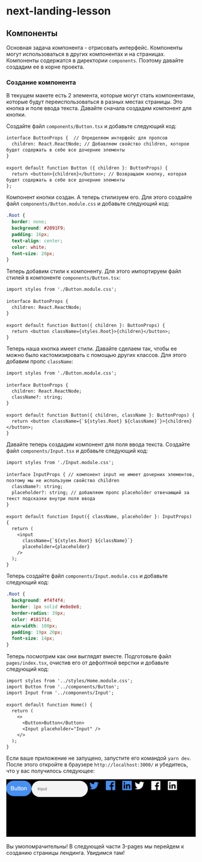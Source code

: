 # next-landing-lesson

## Компоненты

Основная задача компонента - отрисовать интерфейс. Компоненты могут использоваться в других компонентах и на страницах. Компоненты содержатся в директории `components`. Поэтому давайте создадим ее в корне проекта.

### Создание компонента

В текущем макете есть 2 элемента, которые могут стать компонентами, которые будут переиспользоваться в разных местах страницы. Это кнопка и поле ввода текста. Давайте сначала создадим компонент для кнопки.

Создайте файл `components/Button.tsx` и добавьте следующий код:

```tsx
interface ButtonProps {  // Определяем интерфейс для пропсов
  children: React.ReactNode; // Добавляем свойство children, которое будет содержать в себе все дочерние элементы
}

export default function Button ({ children }: ButtonProps) {
  return <button>{children}</button>; // Возвращаем кнопку, которая будет содержать в себе все дочерние элементы
};
```

Компонент кнопки создан. А теперь стилизуем его. Для этого создайте файл `components/Button.module.css` и добавьте следующий код:

```css
.Root {
  border: none;
  background: #2091F9;
  padding: 16px;
  text-align: center;
  color: white;
  font-size: 20px;
}
```

Теперь добавим стили к компоненту. Для этого импортируем файл стилей в компоненте `components/Button.tsx`:

```tsx
import styles from './Button.module.css';

interface ButtonProps {
  children: React.ReactNode;
}

export default function Button({ children }: ButtonProps) {
  return <button className={styles.Root}>{children}</button>;
}
```

Теперь наша кнопка имеет стили. Давайте сделаем так, чтобы ее можно было кастомизировать с помощью других классов. Для этого добавим пропс `className`:

```tsx
import styles from './Button.module.css';

interface ButtonProps {
  children: React.ReactNode;
  className?: string;
}

export default function Button({ children, className }: ButtonProps) {
  return <button className={`${styles.Root} ${className}`}>{children}</button>;
}
```

Давайте теперь создадим компонент для поля ввода текста. Создайте файл `components/Input.tsx` и добавьте следующий код:

```tsx
import styles from './Input.module.css';

interface InputProps { // компонент input не имеет дочерних элементов, поэтому мы не используем свойство children
  className?: string;
  placeholder?: string; // добавляем пропс placeholder отвечающий за текст подсказки внутри поля ввода
}

export default function Input({ className, placeholder }: InputProps) {
  return (
    <input
      className={`${styles.Root} ${className}`}
      placeholder={placeholder}
    />
  );
}
```

Теперь создайте файл `components/Input.module.css` и добавьте следующий код:

```css
.Root {
  background: #f4f4f4;
  border: 1px solid #e8e8e8;
  border-radius: 39px;
  color: #18171d;
  min-width: 100px;
  padding: 19px 20px;
  font-size: 14px;
}
```

Теперь посмотрим как они выглядят вместе. Подготовьте файл `pages/index.tsx`, очистив его от дефолтной верстки и добавьте следующий код:

```tsx
import styles from '../styles/Home.module.css';
import Button from '../components/Button';
import Input from '../components/Input';

export default function Home() {
  return (
    <>
      <Button>Button</Button>
      <Input placeholder="Input" />
    </>
  );
}
```

Если ваше приложение не запущено, запустите его командой `yarn dev`. После этого откройте в браузере `http://localhost:3000/` и убедитесь, что у вас получилось следующее:

![jpg изображение](https://github.com/JVPhase/next-landing-lesson/raw/main/readme-images/first-components.png)

Вы умопомрачительны! В следующей части 3-pages мы перейдем к созданию страницы лендинга. Увидимся там!
